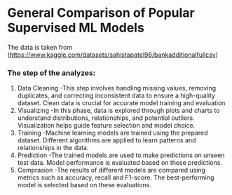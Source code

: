 # General Comparison of Popular Supervised ML Models 

The data is taken from (https://www.kaggle.com/datasets/sahistapatel96/bankadditionalfullcsv)

### The step of the analyzes:

1) Data Cleaning
-This step involves handling missing values, removing duplicates, and correcting inconsistent data to ensure a high-quality dataset. Clean data is crucial for accurate model training and evaluation
3) Visualizing
-In this phase, data is explored through plots and charts to understand distributions, relationships, and potential outliers. Visualization helps guide feature selection and model choice.
5) Training
-Machine learning models are trained using the prepared dataset. Different algorithms are applied to learn patterns and relationships in the data.
7) Prediction
-The trained models are used to make predictions on unseen test data. Model performance is evaluated based on these predictions.
9) Comprasion
-The results of different models are compared using metrics such as accuracy, recall and F1-score. The best-performing model is selected based on these evaluations.

   
   
    
